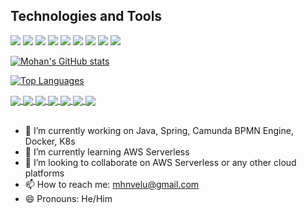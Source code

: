 ## Technologies and Tools

![](https://img.shields.io/badge/Code-Java-informational?labelColor=d3d3d3&style=flat&logo=Java&logoColor=black&color=5dbc2b)
![](https://img.shields.io/badge/Framework-Spring-informational?labelColor=d3d3d3&style=flat&logo=Spring&logoColor=black&color=5dbc2b)
![](https://img.shields.io/badge/Framework-SpringBoot-informational?labelColor=d3d3d3&style=flat&logo=SpringBoot&logoColor=black&color=5dbc2b)
![](https://img.shields.io/badge/Code-Node.js-informational?labelColor=d3d3d3&style=flat&logo=Node.js&logoColor=black&color=5dbc2b)
![](https://img.shields.io/badge/Container-Docker-informational?labelColor=d3d3d3&style=flat&logo=Docker&logoColor=black&color=5dbc2b)
![](https://img.shields.io/badge/Orchestrator-Kubernetes-informational?labelColor=d3d3d3&style=flat&logo=Kubernetes&logoColor=black&color=5dbc2b)
![](https://img.shields.io/badge/Cloud-AmazonAWS-informational?labelColor=d3d3d3&style=flat&logo=AmazonAWS&logoColor=black&color=5dbc2b)
![](https://img.shields.io/badge/Build-Maven-informational?labelColor=d3d3d3&style=flat&logo=ApacheMaven&logoColor=black&color=5dbc2b)
![](https://img.shields.io/badge/UI-React-informational?labelColor=d3d3d3&style=flat&logo=React&logoColor=black&color=5dbc2b)



[![Mohan's GitHub stats](https://github-readme-stats.vercel.app/api?username=mhnvelu&show_icons=true)](https://github.com/mhnvelu/)

[![Top Languages](https://github-readme-stats.vercel.app/api/top-langs/?username=mhnvelu&langs_count=10)](https://github.com/mhnvelu/)


<a href="https://github.com/mhnvelu/aws-serverless-project">
  <img align="center" src="https://github-readme-stats.vercel.app/api/pin/?username=mhnvelu&repo=aws-serverless-project" />
</a>
<a href="https://github.com/mhnvelu/aws-eks">
  <img align="center" src="https://github-readme-stats.vercel.app/api/pin/?username=mhnvelu&repo=aws-eks" />
</a>
<a href="https://github.com/mhnvelu/dairy-factory">
  <img align="center" src="https://github-readme-stats.vercel.app/api/pin/?username=mhnvelu&repo=dairy-factory" />
</a>
<a href="https://github.com/mhnvelu/CKAD">
  <img align="center" src="https://github-readme-stats.vercel.app/api/pin/?username=mhnvelu&repo=CKAD" />
</a>
<a href="https://github.com/mhnvelu/nodejs-advanced">
  <img align="center" src="https://github-readme-stats.vercel.app/api/pin/?username=mhnvelu&repo=nodejs-advanced" />
</a>
<a href="https://github.com/mhnvelu/spring-5-bootcamp">
  <img align="center" src="https://github-readme-stats.vercel.app/api/pin/?username=mhnvelu&repo=spring-5-bootcamp" />
</a>

<a href="https://github.com/mhnvelu/react-boot-camp">
  <img align="center" src="https://github-readme-stats.vercel.app/api/pin/?username=mhnvelu&repo=react-boot-camp" />
</a>

<br/>
<br/>

- 🔭 I’m currently working on Java, Spring, Camunda BPMN Engine, Docker, K8s
- 🌱 I’m currently learning AWS Serverless
- 👯 I’m looking to collaborate on AWS Serverless or any other cloud platforms
- 📫 How to reach me: mhnvelu@gmail.com
- 😄 Pronouns: He/Him

